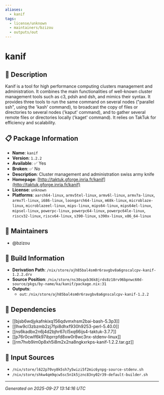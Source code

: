 ```yaml
---
aliases:
  - kanif
tags:
  - license/unknown
  - maintainers/bzizou
  - outputs/out
---
```


# kanif

## 📝 Description

Kanif is a tool for high performance computing clusters management and
administration. It combines the main functionalities of well-known cluster
management tools such as c3, pdsh and dsh, and mimics their syntax. It
provides three tools to run the same command on several nodes ("parallel
ssh", using the 'kash' command), to broadcast the copy of files or
directories to several nodes ('kaput' command), and to gather several
remote files or directories locally ('kaget' command). It relies on TakTuk
for efficiency and scalability.

## 📋 Package Information

- **Name**: `kanif`
- **Version**: `1.2.2`
- **Available**: ✅ Yes
- **Broken**: ✅ No
- **Description**: Cluster management and administration swiss army knife
- **Homepage**: [http://taktuk.gforge.inria.fr/kanif](http://taktuk.gforge.inria.fr/kanif)
- **License**: `unknown`
- **Platforms**: `aarch64-linux`, `armv5tel-linux`, `armv6l-linux`, `armv7a-linux`, `armv7l-linux`, `i686-linux`, `loongarch64-linux`, `m68k-linux`, `microblaze-linux`, `microblazeel-linux`, `mips-linux`, `mips64-linux`, `mips64el-linux`, `mipsel-linux`, `powerpc-linux`, `powerpc64-linux`, `powerpc64le-linux`, `riscv32-linux`, `riscv64-linux`, `s390-linux`, `s390x-linux`, `x86_64-linux`
## 👥 Maintainers

- @bzizou


## 🔧 Build Information

- **Derivation Path**: `/nix/store/ajh85bal4sm0r6ravgbv8a6gnscalcpv-kanif-1.2.2.drv`
- **Source Position**: `/nix/store/ns30sqxb36k8jrds8z18rv96bpnwc60d-source/pkgs/by-name/ka/kanif/package.nix:31`
- **Outputs**:
  - `out`:  `/nix/store/ajh85bal4sm0r6ravgbv8a6gnscalcpv-kanif-1.2.2`

## 🔗 Dependencies

- [[bjsb6wdjykafnkixq156qdvmxhsm2bai-bash-5.3p3]]
- [[lhw9cl3zbzmb2zj7fpi8dhxf930h9253-perl-5.40.0]]
- [[ns6kadbx2n6j4d2bjhr67cl5xq66ijs4-taktuk-3.7.7]]
- [[p76r0cwlf6k97ibprrpfd8xw0r8wc3nx-stdenv-linux]]
- [[rm7hvb9im0p8xh5i8m2x2na8ngkxrkps-kanif-1.2.2.tar.gz]]

## 📁 Input Sources

- `/nix/store/l622p70vy8k5sh7y5wizi5f2mic6ynpg-source-stdenv.sh`
- `/nix/store/shkw4qm9qcw5sc5n1k5jznc83ny02r39-default-builder.sh`

---
*Generated on 2025-09-27 13:14:16 UTC*
